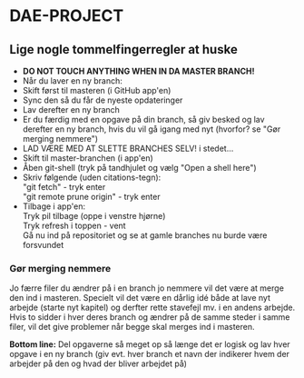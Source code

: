 DAE-PROJECT
=======================
## Lige nogle tommelfingerregler at huske ##

* **DO NOT TOUCH ANYTHING WHEN IN DA MASTER BRANCH!**
* Når du laver en ny branch:
 * Skift først til masteren (i GitHub app'en)
 * Sync den så du får de nyeste opdateringer
 * Lav derefter en ny branch
* Er du færdig med en opgave på din branch, så giv besked og lav derefter en ny branch, hvis du vil gå igang med nyt (hvorfor? se "Gør merging nemmere")
* LAD VÆRE MED AT SLETTE BRANCHES SELV! i stedet...
 * Skift til master-branchen (i app'en)
 * Åben git-shell (tryk på tandhjulet og vælg "Open a shell here")
 * Skriv følgende (uden citations-tegn): <br>
   "git fetch" - tryk enter <br>
   "git remote prune origin" - tryk enter <br>
 * Tilbage i app'en: <br>
   Tryk pil tilbage (oppe i venstre hjørne) <br>
   Tryk refresh i toppen - vent <br>
   Gå nu ind på repositoriet og se at gamle branches nu burde være forsvundet

### Gør merging nemmere ###
Jo færre filer du ændrer på i en branch jo nemmere vil det være at merge den ind i masteren. Specielt vil det være en dårlig idé både at lave nyt arbejde (starte nyt kapitel) og derfter rette stavefejl mv. i en andens arbejde. Hvis to sidder i hver deres branch og ændrer på de samme steder i samme filer, vil det give problemer når begge skal merges ind i masteren.

**Bottom line:** Del opgaverne så meget op så længe det er logisk og lav hver opgave i en ny branch (giv evt. hver branch et navn der indikerer hvem der arbejder på den og hvad der bliver arbejdet på)
